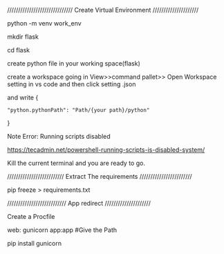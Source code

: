 

//////////////////////////////   Create Virtual Environment  /////////////////////

python -m venv work_env

mkdir flask

cd flask


create python file in your working space(flask)

create a workspace going in View>>command pallet>> Open Workspace setting in vs code and then click setting .json

and write
{

    "python.pythonPath": "Path/{your path}/python"
    
}


Note Error: Running scripts disabled

https://tecadmin.net/powershell-running-scripts-is-disabled-system/

Kill the current terminal and you are ready to go.



//////////////////////////   Extract The requirements ////////////////////////

pip freeze > requirements.txt


///////////////////////////     App redirect        /////////////////////

Create a Procfile

web: gunicorn app:app     #Give the Path

pip install gunicorn

